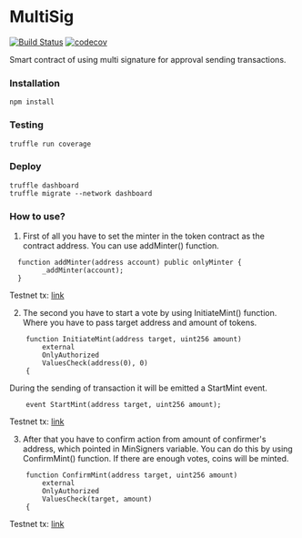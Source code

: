 # MultiSig
[![Build Status](https://app.travis-ci.com/The-Poolz/MultiSig.svg?token=j64fMSARWGtzysprUKZK&branch=master)](https://app.travis-ci.com/The-Poolz/MultiSig)
[![codecov](https://codecov.io/gh/The-Poolz/MultiSig/branch/master/graph/badge.svg?token=619oKb6Wsk)](https://codecov.io/gh/The-Poolz/MultiSig)

Smart contract of using multi signature for approval sending transactions.

### Installation

```console
npm install
```

### Testing

```console
truffle run coverage
```
### Deploy

```console
truffle dashboard
truffle migrate --network dashboard
```

### How to use?
1. First of all you have to set the minter in the token contract as the contract address.
   You can use addMinter() function.
```console
  function addMinter(address account) public onlyMinter {
        _addMinter(account);
  }
```
Testnet tx: [link](https://rinkeby.etherscan.io/tx/0x27e549b383d54042be1b008265fc09dd101a2b1b9e172270182446595f40fc99)

2. The second you have to start a vote by using InitiateMint() function.
   Where you have to pass target address and amount of tokens. 
```console
    function InitiateMint(address target, uint256 amount)
        external
        OnlyAuthorized
        ValuesCheck(address(0), 0)
    {
```
   During the sending of transaction it will be emitted a StartMint event.
```console
    event StartMint(address target, uint256 amount);
```
Testnet tx: [link](https://rinkeby.etherscan.io/tx/0x661a785f3b1c9d0c488470c0c636a61f8764b423ceb14aa8cfc52799532b8d9c)

3. After that you have to confirm action from amount of confirmer's address, which pointed in MinSigners variable.
   You can do this by using ConfirmMint() function.
   If there are enough votes, coins will be minted.
```console
    function ConfirmMint(address target, uint256 amount)
        external
        OnlyAuthorized
        ValuesCheck(target, amount)
    {
```
Testnet tx: [link](https://testnet.bscscan.com/tx/0x785c017d46639a662a55f40abf3d2fda1827f0c7ddb0341e78d98e17c80106c3)
